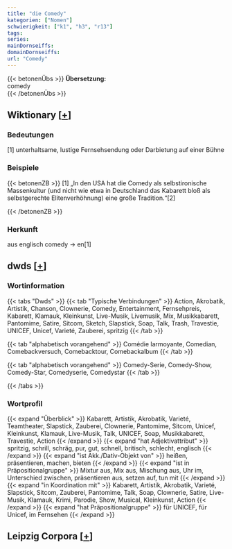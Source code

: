 ```yaml
---
title: "die Comedy"
kategorien: ["Nomen"]
schwierigkeit: ["k1", "h3", "r13"]
tags:
series:
mainDornseiffs:
domainDornseiffs:
url: "Comedy"
---
```


{{< betonenÜbs >}}
**Übersetzung:**  
comedy  
{{< /betonenÜbs >}}

## Wiktionary [[+](https://de.wiktionary.org/wiki/Comedy)]

### Bedeutungen
[1] unterhaltsame, lustige Fernsehsendung oder Darbietung auf einer Bühne  

### Beispiele
{{< betonenZB >}}
[1] „In den USA hat die Comedy als selbstironische Massenkultur (und nicht wie etwa in Deutschland das Kabarett bloß als selbstgerechte Elitenverhöhnung) eine große Tradition.“[2]  

{{< /betonenZB >}}
### Herkunft
aus englisch comedy → en[1]  



## dwds [[+](https://www.dwds.de/wb/Comedy)]

### Wortinformation
{{< tabs "Dwds" >}}
{{< tab "Typische Verbindungen" >}}
Action, Akrobatik, Artistik, Chanson, Clownerie, Comedy, Entertainment, Fernsehpreis, Kabarett, Klamauk, Kleinkunst, Live-Musik, Livemusik, Mix, Musikkabarett, Pantomime, Satire, Sitcom, Sketch, Slapstick, Soap, Talk, Trash, Travestie, UNICEF, Unicef, Varieté, Zauberei, spritzig
{{< /tab >}}

{{< tab "alphabetisch vorangehend" >}}
Comédie larmoyante, Comedian, Comebackversuch, Comebacktour, Comebackalbum
{{< /tab >}}

{{< tab "alphabetisch vorangehend" >}}
Comedy-Serie, Comedy-Show, Comedy-Star, Comedyserie, Comedystar
{{< /tab >}}

{{< /tabs >}}

### Wortprofil
{{< expand "Überblick" >}} Kabarett, Artistik, Akrobatik, Varieté, Teamtheater, Slapstick, Zauberei, Clownerie, Pantomime, Sitcom, Unicef, Kleinkunst, Klamauk, Live-Musik, Talk, UNICEF, Soap, Musikkabarett, Travestie, Action {{< /expand >}}
{{< expand "hat Adjektivattribut" >}} spritzig, schrill, schräg, pur, gut, schnell, britisch, schlecht, englisch {{< /expand >}}
{{< expand "ist Akk./Dativ-Objekt von" >}} heißen, präsentieren, machen, bieten {{< /expand >}}
{{< expand "ist in Präpositionalgruppe" >}} Mixtur aus, Mix aus, Mischung aus, Uhr im, Unterschied zwischen, präsentieren aus, setzen auf, tun mit {{< /expand >}}
{{< expand "in Koordination mit" >}} Kabarett, Artistik, Akrobatik, Varieté, Slapstick, Sitcom, Zauberei, Pantomime, Talk, Soap, Clownerie, Satire, Live-Musik, Klamauk, Krimi, Parodie, Show, Musical, Kleinkunst, Action {{< /expand >}}
{{< expand "hat Präpositionalgruppe" >}} für UNICEF, für Unicef, im Fernsehen {{< /expand >}}

## Leipzig Corpora [[+](https://corpora.uni-leipzig.de/en/res?word=Comedy&corpusId=deu_newscrawl-public_2018)]

